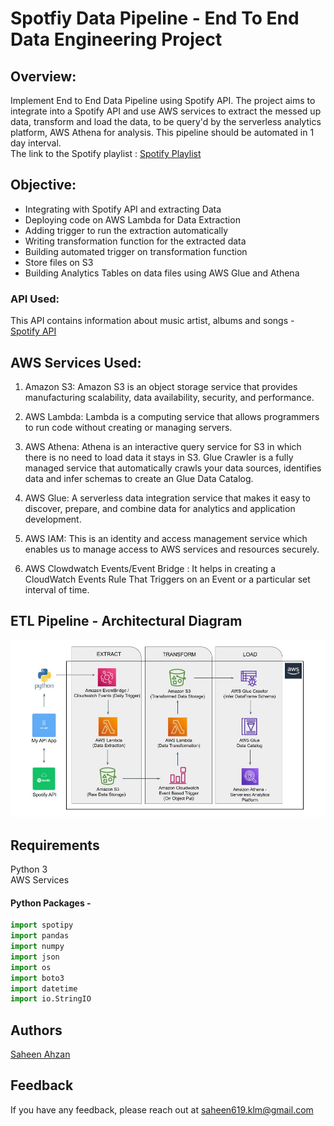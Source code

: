 # Spotfiy Data Pipeline - End To End Data Engineering Project
## Overview:
Implement End to End Data Pipeline using Spotify API. The project aims to integrate into a Spotify API and use AWS services to extract the messed up data, transform and 
load the data, to be query'd by the serverless analytics platform, AWS Athena for analysis. This pipeline should be automated in 1 day interval.    
The link to the Spotify playlist : [Spotify Playlist](https://open.spotify.com/playlist/37i9dQZEVXbMDoHDwVN2tF)

## Objective:

* Integrating with Spotify API and extracting Data
* Deploying code on AWS Lambda for Data Extraction
* Adding trigger to run the extraction automatically 
* Writing transformation function for the extracted data
* Building automated trigger on transformation function 
* Store files on S3
* Building Analytics Tables on data files using AWS Glue and Athena

### API Used:
This API contains information about music artist, albums and songs - [Spotify API](https://developer.spotify.com/documentation/web-api)

## AWS Services Used:
1. Amazon S3: Amazon S3 is an object storage service that provides manufacturing scalability, data availability, security, and performance.    
    
2. AWS Lambda: Lambda is a computing service that allows programmers to run code without creating or managing servers.    
    
3. AWS Athena: Athena is an interactive query service for S3 in which there is no need to load data it stays in S3. Glue Crawler is a fully managed service that automatically crawls your data sources, identifies data and infer schemas to create an Glue Data Catalog.    
    
4. AWS Glue: A serverless data integration service that makes it easy to discover, prepare, and combine data for analytics and application development.    
    
5. AWS IAM: This is an identity and access management service which enables us to manage access to AWS services and resources securely.   
    
6. AWS Clowdwatch Events/Event Bridge : It helps in creating a CloudWatch Events Rule That Triggers on an Event or a particular set interval of time.

## ETL Pipeline - Architectural Diagram
<img src="ETL Architecture Diagram.jpg">

## Requirements
Python 3   
AWS Services
#### Python Packages - 
```python
import spotipy   
import pandas   
import numpy
import json   
import os   
import boto3   
import datetime   
import io.StringIO   
```
## Authors

[Saheen Ahzan](https://github.com/saheen619)


## Feedback

If you have any feedback, please reach out at saheen619.klm@gmail.com
